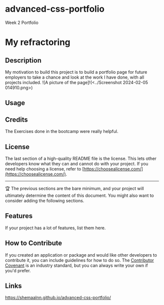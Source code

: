 # advanced-css-portfolio
Week 2 Portfolio
# My refractoring 

## Description
My motivation to build this project is to build a portfolio page for future employers to take a chance and look at the work I have done, with all projects included. 
![A picture of the page]!(<../Screenshot 2024-02-05 014910.png>)

## Usage



## Credits

The Exercises done in the bootcamp were really helpful.

## License

The last section of a high-quality README file is the license. This lets other developers know what they can and cannot do with your project. If you need help choosing a license, refer to [https://choosealicense.com/](https://choosealicense.com/).

---

🏆 The previous sections are the bare minimum, and your project will ultimately determine the content of this document. You might also want to consider adding the following sections.

## Features

If your project has a lot of features, list them here.

## How to Contribute

If you created an application or package and would like other developers to contribute it, you can include guidelines for how to do so. The [Contributor Covenant](https://www.contributor-covenant.org/) is an industry standard, but you can always write your own if you'd prefer.

## Links 

https://shemaalnn.github.io/advanced-css-portfolio/